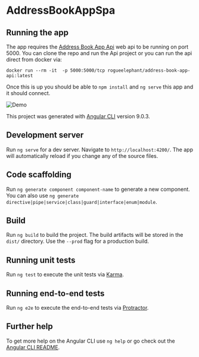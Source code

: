 # AddressBookAppSpa

## Running the app
The app requires the [Address Book App Api](https://github.com/rogue-elephant/AddressBookApp.Api) web api to be running on port 5000.
You can clone the repo and run the Api project or you can run the api direct from docker via:

`docker run --rm -it  -p 5000:5000/tcp rogueelephant/address-book-app-api:latest`

Once this is up you should be able to `npm install` and `ng serve` this app and it should connect.

![Demo](docker-api-run-local.gif)

This project was generated with [Angular CLI](https://github.com/angular/angular-cli) version 9.0.3.

## Development server

Run `ng serve` for a dev server. Navigate to `http://localhost:4200/`. The app will automatically reload if you change any of the source files.

## Code scaffolding

Run `ng generate component component-name` to generate a new component. You can also use `ng generate directive|pipe|service|class|guard|interface|enum|module`.

## Build

Run `ng build` to build the project. The build artifacts will be stored in the `dist/` directory. Use the `--prod` flag for a production build.

## Running unit tests

Run `ng test` to execute the unit tests via [Karma](https://karma-runner.github.io).

## Running end-to-end tests

Run `ng e2e` to execute the end-to-end tests via [Protractor](http://www.protractortest.org/).

## Further help

To get more help on the Angular CLI use `ng help` or go check out the [Angular CLI README](https://github.com/angular/angular-cli/blob/master/README.md).
